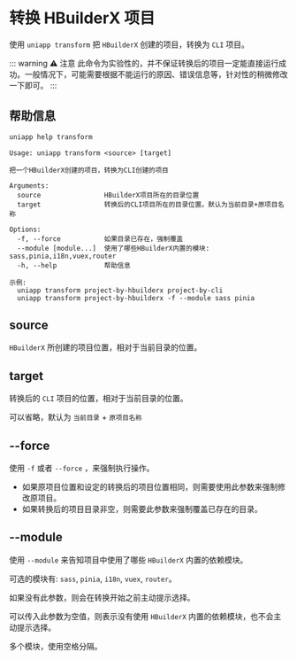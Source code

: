 # 转换 HBuilderX 项目

使用 `uniapp transform` 把 `HBuilderX` 创建的项目，转换为 `CLI` 项目。

::: warning ⚠️ 注意
此命令为实验性的，并不保证转换后的项目一定能直接运行成功。一般情况下，可能需要根据不能运行的原因、错误信息等，针对性的稍微修改一下即可。
:::

## 帮助信息

```bash
uniapp help transform
```

```
Usage: uniapp transform <source> [target]

把一个HBuilderX创建的项目，转换为CLI创建的项目

Arguments:
  source                HBuilderX项目所在的目录位置
  target                转换后的CLI项目所在的目录位置。默认为当前目录+原项目名称

Options:
  -f, --force           如果目录已存在，强制覆盖
  --module [module...]  使用了哪些HBuilderX内置的模块: sass,pinia,i18n,vuex,router
  -h, --help            帮助信息

示例:
  uniapp transform project-by-hbuilderx project-by-cli
  uniapp transform project-by-hbuilderx -f --module sass pinia
```

## source

`HBuilderX` 所创建的项目位置，相对于当前目录的位置。

## target

转换后的 `CLI` 项目的位置，相对于当前目录的位置。

可以省略，默认为 `当前目录` + `原项目名称`

## --force

使用 `-f` 或者 `--force` ，来强制执行操作。

- 如果原项目位置和设定的转换后的项目位置相同，则需要使用此参数来强制修改原项目。
- 如果转换后的项目目录非空，则需要此参数来强制覆盖已存在的目录。

## --module

使用 `--module` 来告知项目中使用了哪些 `HBuilderX` 内置的依赖模块。

可选的模块有: `sass`, `pinia`, `i18n`, `vuex`, `router`。

如果没有此参数，则会在转换开始之前主动提示选择。

可以传入此参数为空值，则表示没有使用 `HBuilderX` 内置的依赖模块，也不会主动提示选择。

多个模块，使用空格分隔。
